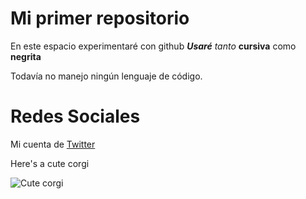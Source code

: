 # Mi primer repositorio 
En este espacio experimentaré con github
***Usaré*** _tanto_ __cursiva__ como **negrita**

Todavía no manejo ningún lenguaje de código.

# Redes Sociales #

Mi cuenta de [Twitter](https://twitter.com/LeoLamePlatos)


Here's a cute corgi

![Cute corgi](https://wallpaperaccess.com/full/1154655.jpg)
